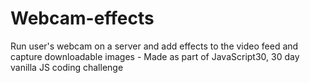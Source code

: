 # Webcam-effects
Run user's webcam on a server and add effects to the video feed and capture downloadable images - Made as part of JavaScript30, 30 day vanilla JS coding challenge
